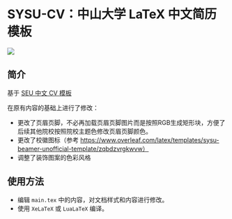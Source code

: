 # SYSU-CV：中山大学 LaTeX 中文简历模板

![](./docs/CV-preview.jpg)

## 简介

基于 [SEU 中文 CV 模板](https://www.overleaf.com/latex/templates/whuwu-han-da-xue-zhong-wen-jian-li-mo-ban/dbkvxrqjmzpd)

在原有内容的基础上进行了修改：

- 更改了页眉页脚，不必再加载页眉页脚图片而是按照RGB生成矩形块，方便了后续其他院校按照院校主题色修改页眉页脚颜色。
- 更改了校徽图标（参考 https://www.overleaf.com/latex/templates/sysu-beamer-unofficial-template/zqbdzvrgkwvw）
- 调整了装饰图案的色彩风格

## 使用方法

- 编辑 `main.tex` 中的内容，对文档样式和内容进行修改。
- 使用 `XeLaTeX` 或 `LuaLaTeX` 编译。
